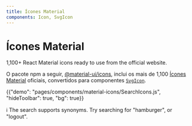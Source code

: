 ```yaml
---
title: Ícones Material
components: Icon, SvgIcon
---
```


# Ícones Material

<p class="description">1,100+ React Material icons ready to use from the official website.</p>

O pacote npm a seguir, [@material-ui/icons](https://www.npmjs.com/package/@material-ui/icons), inclui os mais de 1,100 [Ícones Material](https://material.io/tools/icons/?style=baseline) oficiais, convertidos para componentes [`SvgIcon`](/api/svg-icon/).

{{"demo": "pages/components/material-icons/SearchIcons.js", "hideToolbar": true, "bg": true}}

ℹ️ The search supports synonyms. Try searching for "hamburger", or "logout".